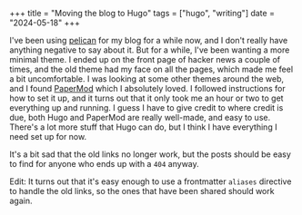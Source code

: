 +++
title = "Moving the blog to Hugo"
tags = ["hugo", "writing"]
date = "2024-05-18"
+++

I've been using [pelican](https://github.com/getpelican/pelican) for my blog for
a while now, and I don't really have anything negative to say about it. But for
a while, I've been wanting a more minimal theme. I ended up on the front page
of hacker news a couple of times, and the old theme had my face on all the
pages, which made me feel a bit uncomfortable. I was looking at some other
themes around the web, and I found [PaperMod](https://github.com/adityatelange/hugo-PaperMod)
which I absolutely loved. I followed instructions for how to set it up, and
it turns out that it only took me an hour or two to get everything up and
running. I guess I have to give credit to where credit is due, both Hugo and
PaperMod are really well-made, and easy to use. There's a lot more stuff that
Hugo can do, but I think I have everything I need set up for now.

It's a bit sad that the old links no longer work, but the posts should be easy
to find for anyone who ends up with a `404` anyway.

Edit: It turns out that it's easy enough to use a frontmatter `aliases` directive
to handle the old links, so the ones that have been shared should work again.
